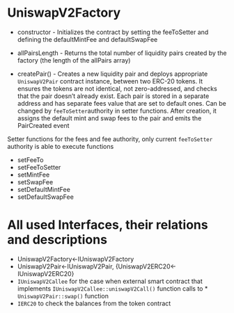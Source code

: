 # UniswapV2Factory

* constructor - Initializes the contract by setting the feeToSetter and defining the defaultMintFee and defaultSwapFee

* allPairsLength - Returns the total number of liquidity pairs created by the factory (the length of the allPairs array)

* createPair() - Creates a new liquidity pair and deploys appropriate `UniswapV2Pair` contract instance, between two ERC-20 tokens. It ensures the tokens are not identical, not zero-addressed, and checks that the pair doesn’t already exist. Each pair is stored in a separate address and has
separate fees value that are set to default ones. Can be changed by `feeToSetter`authority in setter functions. After creation, it assigns the default mint and swap fees to the pair and emits the PairCreated event

Setter functions for the fees and fee authority, only current `feeToSetter` authority is able to execute functions
* setFeeTo
* setFeeToSetter
* setMintFee
* setSwapFee
* setDefaultMintFee
* setDefaultSwapFee

# All used Interfaces, their relations and descriptions
* UniswapV2Factory<-IUniswapV2Factory
* UniswapV2Pair<-IUniswapV2Pair, {UniswapV2ERC20<-IUniswapV2ERC20}
* `IUniswapV2Callee` for the case when external smart contract that implements `IUniswapV2Callee::uniswapV2Call()` function calls to  * `UniswapV2Pair::swap()` function
* `IERC20` to check the balances from the token contract



